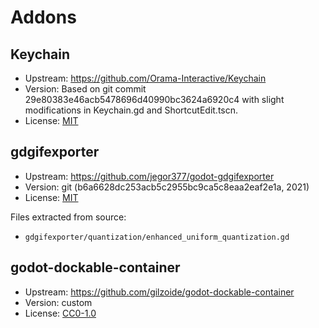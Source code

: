 # Addons

## Keychain

- Upstream: https://github.com/Orama-Interactive/Keychain
- Version: Based on git commit 29e80383e46acb5478696d40990bc3624a6920c4 with slight modifications in Keychain.gd and ShortcutEdit.tscn.
- License: [MIT](https://github.com/Orama-Interactive/Keychain/blob/main/LICENSE)

## gdgifexporter

- Upstream: https://github.com/jegor377/godot-gdgifexporter
- Version: git (b6a6628dc253acb5c2955bc9ca5c8eaa2eaf2e1a, 2021)
- License: [MIT](https://github.com/jegor377/godot-gdgifexporter/blob/master/LICENSE)

Files extracted from source:
- `gdgifexporter/quantization/enhanced_uniform_quantization.gd`

## godot-dockable-container

- Upstream: https://github.com/gilzoide/godot-dockable-container
- Version: custom
- License: [CC0-1.0](https://github.com/gilzoide/godot-dockable-container/blob/main/LICENSE)
